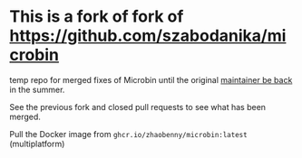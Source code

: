 # This is a fork of fork of https://github.com/szabodanika/microbin

temp repo for merged fixes of Microbin until the original [maintainer be back](https://github.com/szabodanika/microbin/issues/249#issuecomment-1994209506) in the summer.

See the previous fork and closed pull requests to see what has been merged.

Pull the Docker image from `ghcr.io/zhaobenny/microbin:latest` (multiplatform)
